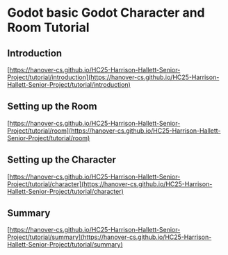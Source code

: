 # Godot basic Godot Character and Room Tutorial

## Introduction
[https://hanover-cs.github.io/HC25-Harrison-Hallett-Senior-Project/tutorial/introduction](https://hanover-cs.github.io/HC25-Harrison-Hallett-Senior-Project/tutorial/introduction)

## Setting up the Room
[https://hanover-cs.github.io/HC25-Harrison-Hallett-Senior-Project/tutorial/room](https://hanover-cs.github.io/HC25-Harrison-Hallett-Senior-Project/tutorial/room)

## Setting up the Character
[https://hanover-cs.github.io/HC25-Harrison-Hallett-Senior-Project/tutorial/character](https://hanover-cs.github.io/HC25-Harrison-Hallett-Senior-Project/tutorial/character)

## Summary
[https://hanover-cs.github.io/HC25-Harrison-Hallett-Senior-Project/tutorial/summary](https://hanover-cs.github.io/HC25-Harrison-Hallett-Senior-Project/tutorial/summary)


